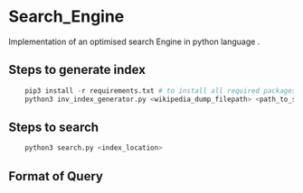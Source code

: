 # Search_Engine
Implementation of an optimised search Engine in python language .

## Steps to generate index 
```python
    pip3 install -r requirements.txt # to install all required packages
    python3 inv_index_generator.py <wikipedia_dump_filepath> <path_to_store_index>
```
## Steps to search 
```python
    python3 search.py <index_location> 
```
## Format of Query 
